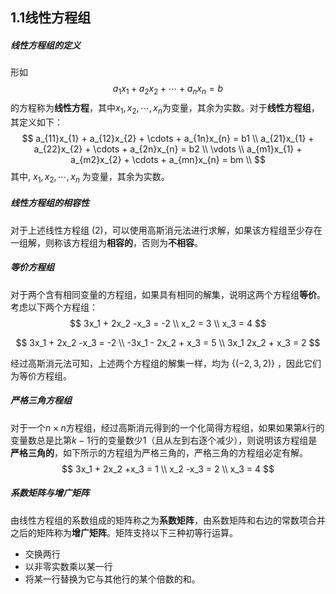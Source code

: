 ## 1.1线性方程组

##### 线性方程组的定义

形如
$$
a_1x_1 + a_2x_2 + \cdots + a_nx_n = b
$$
的方程称为**线性方程**，其中$x_1, x_2, \cdots, x_n$为变量，其余为实数。对于**线性方程组**，其定义如下：
$$
a_{11}x_{1} + a_{12}x_{2} + \cdots + a_{1n}x_{n} = b1 \\
a_{21}x_{1} + a_{22}x_{2} + \cdots + a_{2n}x_{n} = b2 \\
\vdots \\
a_{m1}x_{1} + a_{m2}x_{2} + \cdots + a_{mn}x_{n} = bm \\
$$
其中, $x_1,x_2,\cdots,x_n$ 为变量，其余为实数。

##### 线性方程组的相容性

对于上述线性方程组 $(2)$，可以使用高斯消元法进行求解，如果该方程组至少存在一组解，则称该方程组为**相容的**，否则为**不相容**。

##### 等价方程组

对于两个含有相同变量的方程组，如果具有相同的解集，说明这两个方程组**等价**。考虑以下两个方程组：
$$
3x_1 + 2x_2 -x_3 = -2 \\
x_2 = 3 \\
x_3 = 4
$$

$$
3x_1 + 2x_2 -x_3 = -2 \\ 
-3x_1 - 2x_2 + x_3 = 5 \\
3x_1  2x_2 + x_3 = 2
$$

经过高斯消元法可知，上述两个方程组的解集一样，均为 $\{(-2,3,2)\}$ ，因此它们为等价方程组。

##### 严格三角方程组

对于一个$n\times n$方程组，经过高斯消元得到的一个化简得方程组，如果如果第$k$行的变量数总是比第$k-1$行的变量数少$1$（且从左到右逐个减少），则说明该方程组是**严格三角的**，如下所示的方程组为严格三角的，严格三角的方程组必定有解。
$$
3x_1 + 2x_2 +x_3 = 1 \\ 
x_2 -x_3 = 2 \\
x_3 = 4
$$

##### 系数矩阵与增广矩阵

由线性方程组的系数组成的矩阵称之为**系数矩阵**，由系数矩阵和右边的常数项合并之后的矩阵称为**增广矩阵**。矩阵支持以下三种初等行运算。

- 交换两行
- 以非零实数乘以某一行
- 将某一行替换为它与其他行的某个倍数的和。

																																																								